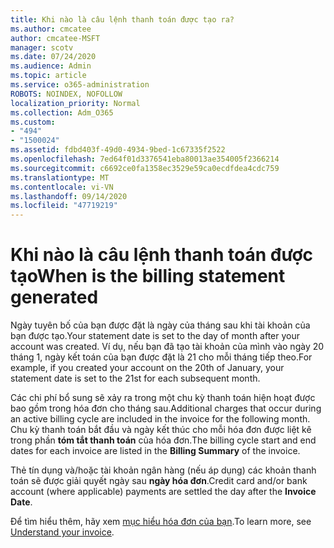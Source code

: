 ```yaml
---
title: Khi nào là câu lệnh thanh toán được tạo ra?
ms.author: cmcatee
author: cmcatee-MSFT
manager: scotv
ms.date: 07/24/2020
ms.audience: Admin
ms.topic: article
ms.service: o365-administration
ROBOTS: NOINDEX, NOFOLLOW
localization_priority: Normal
ms.collection: Adm_O365
ms.custom:
- "494"
- "1500024"
ms.assetid: fdbd403f-49d0-4934-9bed-1c67335f2522
ms.openlocfilehash: 7ed64f01d3376541eba80013ae354005f2366214
ms.sourcegitcommit: c6692ce0fa1358ec3529e59ca0ecdfdea4cdc759
ms.translationtype: MT
ms.contentlocale: vi-VN
ms.lasthandoff: 09/14/2020
ms.locfileid: "47719219"
---
```

# <a name="when-is-the-billing-statement-generated"></a><span data-ttu-id="2c164-102">Khi nào là câu lệnh thanh toán được tạo</span><span class="sxs-lookup"><span data-stu-id="2c164-102">When is the billing statement generated</span></span>

<span data-ttu-id="2c164-103">Ngày tuyên bố của bạn được đặt là ngày của tháng sau khi tài khoản của bạn được tạo.</span><span class="sxs-lookup"><span data-stu-id="2c164-103">Your statement date is set to the day of month after your account was created.</span></span> <span data-ttu-id="2c164-104">Ví dụ, nếu bạn đã tạo tài khoản của mình vào ngày 20 tháng 1, ngày kết toán của bạn được đặt là 21 cho mỗi tháng tiếp theo.</span><span class="sxs-lookup"><span data-stu-id="2c164-104">For example, if you created your account on the 20th of January, your statement date is set to the 21st for each subsequent month.</span></span>

<span data-ttu-id="2c164-105">Các chi phí bổ sung sẽ xảy ra trong một chu kỳ thanh toán hiện hoạt được bao gồm trong hóa đơn cho tháng sau.</span><span class="sxs-lookup"><span data-stu-id="2c164-105">Additional charges that occur during an active billing cycle are included in the invoice for the following month.</span></span> <span data-ttu-id="2c164-106">Chu kỳ thanh toán bắt đầu và ngày kết thúc cho mỗi hóa đơn được liệt kê trong phần **tóm tắt thanh toán** của hóa đơn.</span><span class="sxs-lookup"><span data-stu-id="2c164-106">The billing cycle start and end dates for each invoice are listed in the **Billing Summary** of the invoice.</span></span>

<span data-ttu-id="2c164-107">Thẻ tín dụng và/hoặc tài khoản ngân hàng (nếu áp dụng) các khoản thanh toán sẽ được giải quyết ngày sau **ngày hóa đơn**.</span><span class="sxs-lookup"><span data-stu-id="2c164-107">Credit card and/or bank account (where applicable) payments are settled the day after the **Invoice Date**.</span></span>
  
<span data-ttu-id="2c164-108">Để tìm hiểu thêm, hãy xem [mục hiểu hóa đơn của bạn](https://docs.microsoft.com/microsoft-365/commerce/billing-and-payments/understand-your-invoice2).</span><span class="sxs-lookup"><span data-stu-id="2c164-108">To learn more, see [Understand your invoice](https://docs.microsoft.com/microsoft-365/commerce/billing-and-payments/understand-your-invoice2).</span></span>